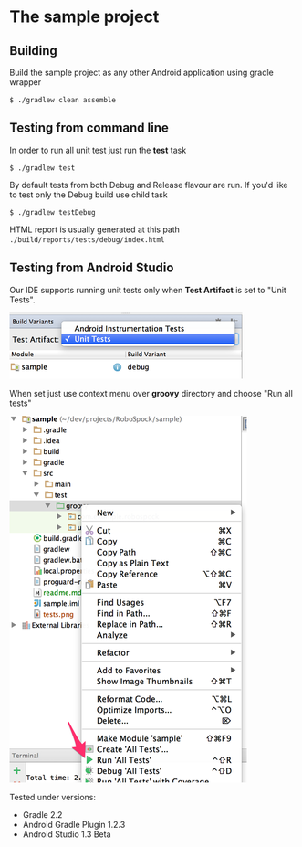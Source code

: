 The sample project
==================

Building
--------
Build the sample project as any other Android application using gradle wrapper

  ```shell
  $ ./gradlew clean assemble
  ```

Testing from command line
-------------------------
In order to run all unit test just run the **test** task

  ```shell
  $ ./gradlew test
  ```

By default tests from both Debug and Release flavour are run. If you'd like to test only the Debug build use child task

  ```shell
  $ ./gradlew testDebug
  ```

HTML report is usually generated at this path ```./build/reports/tests/debug/index.html```


Testing from Android Studio
----------------------
Our IDE supports running unit tests only when **Test Artifact** is set to "Unit Tests".

![Unit tests](./rsz_1tests.png)

When set just use context menu over **groovy** directory and choose "Run all tests"

![Run tests](./rsz_1run.png)


Tested under versions:
* Gradle 2.2
* Android Gradle Plugin 1.2.3
* Android Studio 1.3 Beta
